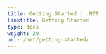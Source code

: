 ```yaml
---
title: Getting Started | .NET
linktitle: Getting Started
type: docs
weight: 20
url: /net/getting-started/
---
```

